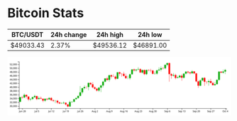 # Bitcoin Stats

BTC/USDT|24h change|24h high|24h low|
|---|---|---|---|
|$49033.43|2.37%|$49536.12|$46891.00|

<img src="./chart.svg">
